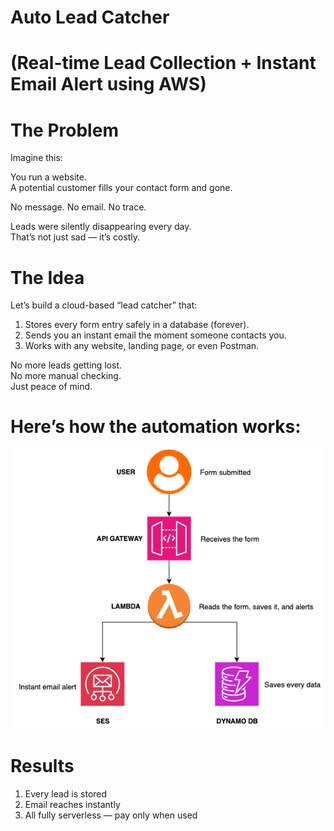 # Auto Lead Catcher 
# (Real-time Lead Collection + Instant Email Alert using AWS)

# The Problem

Imagine this:

You run a website.  
A potential customer fills your contact form and gone.

No message. No email. No trace.

Leads were silently disappearing every day.  
That’s not just sad — it’s costly.

# The Idea

Let’s build a cloud-based “lead catcher” that:
1. Stores every form entry safely in a database (forever).
2. Sends you an instant email the moment someone contacts you.
3. Works with any website, landing page, or even Postman.

No more leads getting lost.  
No more manual checking.  
Just peace of mind.

# Here’s how the automation works:

![Architecture Diagram](lead-capture-automation-architecture.png)


# Results
1. Every lead is stored
2. Email reaches instantly
3. All fully serverless — pay only when used



